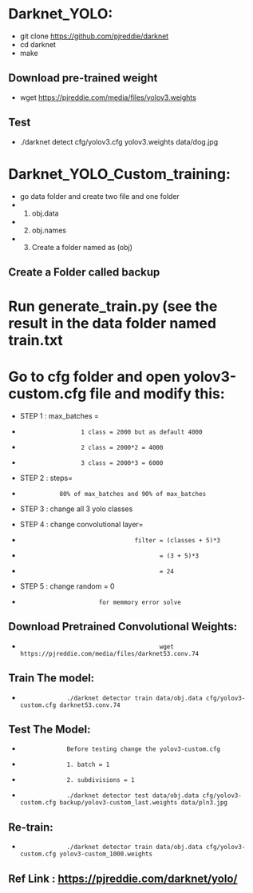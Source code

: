 # Darknet_YOLO:
- git clone https://github.com/pjreddie/darknet
- cd darknet
- make
## Download pre-trained weight
- wget https://pjreddie.com/media/files/yolov3.weights
## Test
- ./darknet detect cfg/yolov3.cfg yolov3.weights data/dog.jpg


# Darknet_YOLO_Custom_training:
- go data folder and create two file and one folder
- 1. obj.data
- 2. obj.names
- 3. Create a folder named as (obj)

## Create a Folder called backup

# Run generate_train.py (see the result in the data folder named train.txt

# Go to cfg folder and open yolov3-custom.cfg file and modify this:
- STEP 1 : max_batches = 
-                      1 class = 2000 but as default 4000
-                      2 class = 2000*2 = 4000
-                      3 class = 2000*3 = 6000

- STEP 2 : steps=
-                80% of max_batches and 90% of max_batches

- STEP 3 : change all 3 yolo classes

- STEP 4 : change convolutional layer=
-                                     filter = (classes + 5)*3
-                                            = (3 + 5)*3 
-                                            = 24  

- STEP 5 : change random = 0 
-                           for memmory error solve

## Download Pretrained Convolutional Weights:
-                                            wget https://pjreddie.com/media/files/darknet53.conv.74

## Train The model:

-                  ./darknet detector train data/obj.data cfg/yolov3-custom.cfg darknet53.conv.74


## Test The Model:
-                  Before testing change the yolov3-custom.cfg 
-                  1. batch = 1
-                  2. subdivisions = 1

-                  ./darknet detector test data/obj.data cfg/yolov3-custom.cfg backup/yolov3-custom_last.weights data/pln3.jpg

## Re-train:

-                  ./darknet detector train data/obj.data cfg/yolov3-custom.cfg yolov3-custom_1000.weights  


## Ref Link : https://pjreddie.com/darknet/yolo/



